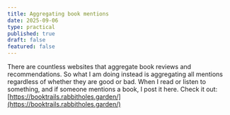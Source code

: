```yaml
---
title: Aggregating book mentions
date: 2025-09-06
type: practical
published: true
draft: false
featured: false
---
```

There are countless websites that aggregate book reviews and recommendations. So what I am doing instead is aggregating all mentions regardless of whether they are good or bad. When I read or listen to something, and if someone mentions a book, I post it here. Check it out:[https://booktrails.rabbitholes.garden/](https://booktrails.rabbitholes.garden/)
